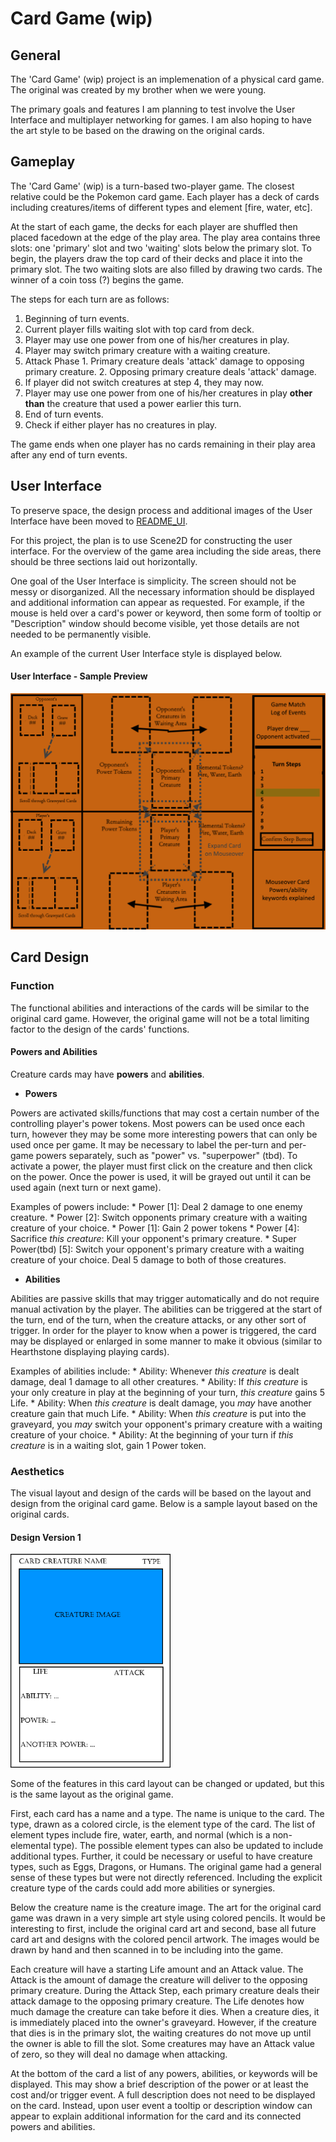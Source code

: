 # Card Game (wip)
## General
The 'Card Game' (wip) project is an implemenation of a physical card game. The original was created by my brother when we were young.

The primary goals and features I am planning to test involve the User Interface and multiplayer networking for games. I am also hoping to have the art style to be based on the drawing on the original cards.

## Gameplay

The 'Card Game' (wip) is a turn-based two-player game. The closest relative could be the Pokemon card game. Each player has a deck of cards including creatures/items of different types and element [fire, water, etc].

At the start of each game, the decks for each player are shuffled then placed facedown at the edge of the play area. The play area contains three slots: one 'primary' slot and two 'waiting' slots below the primary slot. To begin, the players draw the top card of their decks and place it into the primary slot. The two waiting slots are also filled by drawing two cards. The winner of a coin toss (?) begins the game.



The steps for each turn are as follows:

  1. Beginning of turn events.
  2. Current player fills waiting slot with top card from deck.
  3. Player may use one power from one of his/her creatures in play.
  4. Player may switch primary creature with a waiting creature.
  5. Attack Phase
    1. Primary creature deals 'attack' damage to opposing primary creature.
    2. Opposing primary creature deals 'attack' damage.
  6. If player did not switch creatures at step 4, they may now.
  7. Player may use one power from one of his/her creatures in play **other than** the creature that used a power earlier this turn.
  8. End of turn events.
  9. Check if either player has no creatures in play.

The game ends when one player has no cards remaining in their play area after any end of turn events.

## User Interface

To preserve space, the design process and additional images of the User Interface have been moved to [README_UI](README_UI.md).

For this project, the plan is to use Scene2D for constructing the user interface. For the overview of the game area including the side areas, there should be three sections laid out horizontally.

One goal of the User Interface is simplicity. The screen should not be messy or disorganized. All the necessary information should be displayed and additional information can appear as requested. For example, if the mouse is held over a card's power or keyword, then some form of tooltip or "Description" window should become visible, yet those details are not needed to be permanently visible.

An example of the current User Interface style is displayed below.

#### User Interface - Sample Preview
<img src="screenshots/cardgame-infographic-4.png" alt="Card Game sample view layout version 4" width="512"/>

## Card Design

### Function

The functional abilities and interactions of the cards will be similar to the original card game. However, the original game will not be a total limiting factor to the design of the cards' functions.

#### Powers and Abilities
Creature cards may have **powers** and **abilities**.

  * **Powers**

  Powers are activated skills/functions that may cost a certain number of the controlling player's power tokens. Most powers can be used once each turn, however they may be some more interesting powers that can only be used once per game. It may be necessary to label the per-turn and per-game powers separately, such as "power" vs. "superpower" (tbd). To activate a power, the player must first click on the creature and then click on the power. Once the power is used, it will be grayed out until it can be used again (next turn or next game).

  Examples of powers include:
    * Power [1]: Deal 2 damage to one enemy creature.
    * Power [2]: Switch opponents primary creature with a waiting creature of your choice.
    * Power [1]: Gain 2 power tokens
    * Power [4]: Sacrifice *this creature*: Kill your opponent's primary creature.
    * Super Power(tbd) [5]: Switch your opponent's primary creature with a waiting creature of your choice. Deal 5 damage to both of those creatures.


  * **Abilities**

  Abilities are passive skills that may trigger automatically and do not require manual activation by the player. The abilities can be triggered at the start of the turn, end of the turn, when the creature attacks, or any other sort of trigger. In order for the player to know when a power is triggered, the card may be displayed or enlarged in some manner to make it obvious (similar to Hearthstone displaying playing cards).

  Examples of abilities include:
    * Ability: Whenever *this creature* is dealt damage, deal 1 damage to all other creatures.
    * Ability: If *this creature* is your only creature in play at the beginning of your turn, *this creature* gains 5 Life.
    * Ability: When *this creature* is dealt damage, you *may* have another creature gain that much Life.
    * Ability: When *this creature* is put into the graveyard, you *may* switch your opponent's primary creature with a waiting creature of your choice.
    * Ability: At the beginning of your turn if *this creature* is in a waiting slot, gain 1 Power token.


### Aesthetics

The visual layout and design of the cards will be based on the layout and design from the original card game. Below is a sample layout based on the original cards.

#### Design Version 1
<img src="screenshots/card-design-1.png" alt="Card Design version 1" width="256"/>

Some of the features in this card layout can be changed or updated, but this is the same layout as the original game.

First, each card has a name and a type. The name is unique to the card. The type, drawn as a colored circle, is the element type of the card. The list of element types include fire, water, earth, and normal (which is a non-elemental type). The possible element types can also be updated to include additional types. Further, it could be necessary or useful to have creature types, such as Eggs, Dragons, or Humans. The original game had a general sense of these types but were not directly referenced. Including the explicit creature type of the cards could add more abilities or synergies.

Below the creature name is the creature image. The art for the original card game was drawn in a very simple art style using colored pencils. It would be interesting to first, include the original card art and second, base all future card art and designs with the colored pencil artwork. The  images would be drawn by hand and then scanned in to be including into the game.

Each creature will have a starting Life amount and an Attack value. The Attack is the amount of damage the creature will deliver to the opposing primary creature. During the Attack Step, each primary creature deals their attack damage to the opposing primary creature. The Life denotes how much damage the creature can take before it dies. When a creature dies, it is immediately placed into the owner's graveyard. However, if the creature that dies is in the primary slot, the waiting creatures do not move up until the owner is able to fill the slot. Some creatures may have an Attack value of zero, so they will deal no damage when attacking.

At the bottom of the card a list of any powers, abilities, or keywords will be displayed. This may show a brief description of the power or at least the cost and/or trigger event. A full description does not need to be displayed on the card. Instead, upon user event a tooltip or description window can appear to explain additional information for the card and its connected powers and abilities.
